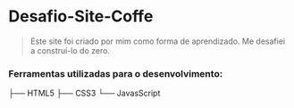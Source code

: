 # Desafio-Site-Coffe

> Este site foi criado por mim como forma de aprendizado. Me desafiei a construí-lo do zero. 

### Ferramentas utilizadas para o desenvolvimento:

├── HTML5
├── CSS3
└── JavasScript

